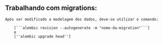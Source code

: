 ## Trabalhando com migrations:

    Após ser modificado a modelagem dos dados, deve-se utilizar o comando:

        [```alembic revision --autogenerate -m "nome-da-migration"```]
        e
        [''alembic upgrade head'']
